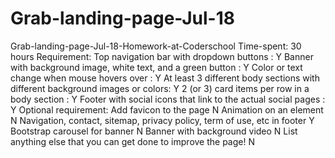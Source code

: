 # Grab-landing-page-Jul-18
Grab-landing-page-Jul-18-Homework-at-Coderschool
Time-spent: 30 hours
Requirement:
 Top navigation bar with dropdown buttons : Y
 Banner with background image, white text, and a green button : Y
 Color or text change when mouse hovers over : Y
 At least 3 different body sections with different background images or colors: Y
 2 (or 3) card items per row in a body section : Y
 Footer with social icons that link to the actual social pages : Y
Optional requirement:
 Add favicon to the page N
 Animation on an element N
 Navigation, contact, sitemap, privacy policy, term of use, etc in footer Y
 Bootstrap carousel for banner N
 Banner with background video N
 List anything else that you can get done to improve the page! N
